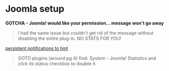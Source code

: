 # Joomla setup

**GOTCHA - Joomla! would like your permission... message won't go away**
>I had the same issue but couldn't get rid of the message without disabling the entire plug-in. NO STATS FOR YOU!


[persistent notifications to  hint](https://forum.joomla.org/viewtopic.php?t=914799)

>GOTO plugins (around pg 4) find: System - Joomla! Statistics and click its status checkbox to disable it.
